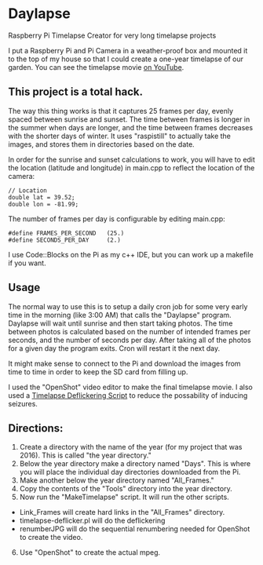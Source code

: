 # Daylapse
Raspberry Pi Timelapse Creator for very long timelapse projects

I put a Raspberry Pi and Pi Camera in a weather-proof box and mounted it to the top of my house so that I could create a one-year timelapse of our garden. You can see the timelapse movie [on YouTube](https://www.youtube.com/watch?v=xY_Os_A_1po).

## This project is a total hack.

The way this thing works is that it captures 25 frames per day, evenly spaced between sunrise and sunset. The time between frames is longer in the summer when days are longer, and the time between frames decreases with the shorter days of winter. It uses "raspistill" to actually take the images, and stores them in directories based on the date.

In order for the sunrise and sunset calculations to work, you will have to edit the location (latitude and longitude) in main.cpp to reflect the location of the camera:
```
// Location
double lat = 39.52;
double lon = -81.99;
```

The number of frames per day is configurable by editing main.cpp:
```
#define FRAMES_PER_SECOND	(25.)
#define SECONDS_PER_DAY		(2.)
```

I use Code::Blocks on the Pi as my c++ IDE, but you can work up a makefile if  you want.

## Usage
The normal way to use this is to setup a daily cron job for some very early time in the morning (like 3:00 AM) that calls the "Daylapse" program. Daylapse will wait until sunrise and then start taking photos. The time between photos is calculated based on the number of intended frames per seconds, and the number of seconds per day. After taking all of the photos for a given day the program exits. Cron will restart it the next day.

It might make sense to connect to the Pi and download the images from time to time in order to keep the SD card from filling up.

I used the "OpenShot" video editor to make the final timelapse movie. I also used a [Timelapse Deflickering Script](https://github.com/cyberang3l/timelapse-deflicker) to reduce the possability of inducing seizures.

## Directions:

1.  Create a directory with the name of the year (for my project that was 2016). This is called "the year directory."
2.  Below the year directory make a directory named "Days". This is where you will place the individual day directories downloaded from the Pi.
3.  Make another below the year directory named "All_Frames."
4.  Copy the contents of the "Tools" directory into the year directory.
5.  Now run the "MakeTimelapse" script. It will run the other scripts.
  * Link_Frames will create hard links in the "All_Frames" directory.
  * timelapse-deflicker.pl will do the deflickering
  * renumberJPG will do the sequential renumbering needed for OpenShot to create the video.
6.  Use "OpenShot" to create the actual mpeg.

